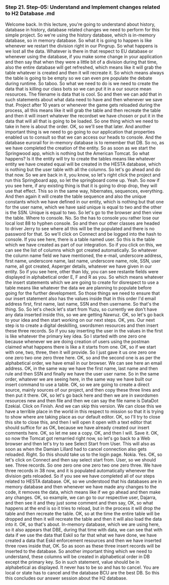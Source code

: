 
### Step 21. Step-05: Understand and Implement changes related to H2 Database .md
Welcome back.  In this lecture, you're going to understand about history, database in history, database related  changes we need to perform for this simple project.  So we're using the history database, which is in-memory database, so in memory database.  So what it is going to happen is like whenever we restart the division right in our Pingrup.  So what happens is we lost all the data.  Whatever is there in that respect to EU database or whenever using the database, if you make some change  in your application and then say that when they were a little bit of a division during that time, also  the entire database will get refreshed, which means like it will grab the table whatever is created  and then it will recreate it.  So which means always the table is going to be empty so we can even pre populate the debate during runtime.  So taboo.  So what we need to do is we need to create the data that is killing our class bots so we can put it  in a our source mean resources.  The filename is data that is cool.  So and then we can add that in such statements about what data need to have and then whenever we save  that.  Project after 10 years or whenever the game gets reloaded during the process, all this means like it  will grab the table and then recreate the table and then it will insert whatever the recordset we have  chosen or put it in the data that will all that is going to be loaded.  So one thing which we need to take in here is about the order.  OK, so we'll see that later.  And another important thing is we need to go going to our application that properties enabled us to  consult so that we can access our heads to console.  And the database eurorail for in-memory database is to remember that DB.  So no, as we have completed the creation of the entity.  So as soon as we start the Springwood app, which is nothing but the American Tomcat.  So what happens?  Is it the entity will try to create the tables means like whatever entity we have created equal will  be created in the HESTA database, which is nothing but the user table with all the columns.  So let's go ahead and do that now.  So we are back in it, you know, so let's right click the project and run this Springboard app, so  let the springboard come up.  Yeah.  So now if you see here, if any existing thing is that it is going to drop drop, they will use that  effect.  This so in the same way, hibernates, sequences, everything.  And then again it will create the table sequence and also the unique constants which we have defined  in our entity, which is nothing but that one for the user name, which we have said unique is equal  to two and the other is the SSN.  Unique is equal to two.  So let's go to the browser and then view the table.  Where to console.  No.  So the has to console you rather lose our local lost 88 to hyphen console.  So and then our other classes are headed to driver Jerry to see where all this will be the populated  and there is no password for that.  So we'll click on Connect and be logged into the hash to console.  If you see here, there is a table named user.  So this is the table which we have created as part of our integration.  So if you click on this, we can see the list of columns which got created automatically.  So whatever the column name field we have mentioned, the e-mail, underscore address, first name,  underscore name, last name, underscore name, role, SSN, user name, all got created, Asperger  details, whatever we have given in our entity.  So if you see here, other than Idy, you can see restante fields were displayed in alphabetical order  E, F and R as you.  So which means whatever the insert statements which we are going to create for disrespect to use a table  means like whatever the data we are planning to populate before going for the further development.  So those things we need to ensure that our insert statement also has the values inside that in this  order I'd email address first, first name, last name, SSN and then username.  So that's the thing.  So.  So let's check let's start from Yuzu, so currently we don't have any data inserted inside this, so  we are getting Nawruz.  OK, so let's go back to your idea and then start working on our next steps.  OK, yes.  Our next step is to create a digital deskilling, swordsmen resources and then insert these three records.  So if you say inserting the user in the values in the first is like whatever the primary key idea.  So I started with one zero one because whenever we are doing creation of users using the postman claimed  what happens there is like a it starts from one.  OK, so if we start with one, two, three, then it will provide.  So I just gave it us one zero one one zero two one zero three here.  OK, so and the second one is as per the alphabetical order, we have email in our browser.  We can see here an email address.  OK, in the same way we have the first name, last name and then rule and then SSN and finally we have  the user user name.  So in the same order, whatever we are seeing here, in the same way we have built our insert command  to use a table.  OK, so we are going to create a direct source, mainly sources of our project, and then copy these  three lines and then put it there.  OK, so let's go back here and then we are in swordsmen resources new and then file and then we can  say the file name is DataDot Ezekial.  Click on Finish.  And we can skip this version.  We can close this we have a terrible place in the world in this respect to mission so that it is trying  to show where are taking place as our default editor.  OK, so I'll try to close this site to close this, and then I will open it open with a text editor  that should suffice for as OK, because we have already created our insert comments here.  OK, so let me see a copy.  OK, and then I will.  Save it.  OK, so now the Tomcat got remarried right now, so let's go back to a Web browser and then let's try  to see Select Start from User.  This will also as soon as when the Damian Lillard had to cancel connection also gets reloaded.  Right.  So this should take us to the login page.  Nokia.  Yes.  OK, so let's click on Connect and then say select start from.  User, so we should see.  Three records.  So one zero one one zero two one zero three.  We have three records in 38 now, and it is populated automatically whenever the division gets reloaded.  So if you see we have completed all of our steps related to HESTA database.  OK, so we understood that his databases are in memory database and then whenever we have made any changes  to the code, it removes the data, which means like if we go ahead and then make any changes.  OK, so example, we can go to our respective user, Dajarra, and then see it and they just some comment  and then say, OK, so what happens at the end is so it tries to reload, but in the process it will  drop the table and then recreate the table.  OK, so at the time the entire table will be dropped and then it will recreate the table and then it  will also load the data into it.  OK, so that's about.  In-memory database, which we are using here, so it also appears that DBE, during that time with data,  we can see that with data if we use the data that Eskil so far that what we have done, we have created  a data that Eskil enforcement resources and then we have inserted three rows inside that, OK.  So as soon as these three insert records will be inserted to the database.  So another important thing which we need to understand, these columns will be created in alphabetical  order in DB except the primary key.  So in such statement, value should be in alphabetical as displayed.  It never has to be so and has to cancel.  You are local or state has to cancel and the database BCU are the best DB.  So this this concludes our answer session about the H2 database.